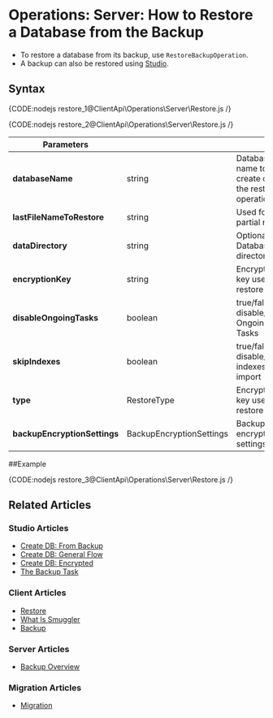 # Operations: Server: How to Restore a Database from the Backup

* To restore a database from its backup, use `RestoreBackupOperation`.  
* A backup can also be restored using [Studio](../../../studio/database/create-new-database/from-backup).  

## Syntax

{CODE:nodejs restore_1@ClientApi\Operations\Server\Restore.js /}

{CODE:nodejs restore_2@ClientApi\Operations\Server\Restore.js /}

| Parameters | | |
| ------------- | ------------- | ----- |
| **databaseName** | string | Database name to create during the restore operation |
| **lastFileNameToRestore** | string | Used for partial restore |
| **dataDirectory** | string | Optional: Database data directory |
| **encryptionKey** | string | Encryption key used for restore |
| **disableOngoingTasks** | boolean | true/false to disable/enable Ongoing Tasks|
| **skipIndexes** | boolean | true/false to disable/enable indexes import|
| **type** | RestoreType | Encryption key used for restore |
| **backupEncryptionSettings** | BackupEncryptionSettings | Backup encryption settings |

##Example

{CODE:nodejs restore_3@ClientApi\Operations\Server\Restore.js /}

## Related Articles

### Studio Articles
- [Create DB: From Backup](../../../studio/database/create-new-database/from-backup)  
- [Create DB: General Flow](../../../studio/database/create-new-database/general-flow)  
- [Create DB: Encrypted](../../../studio/database/create-new-database/encrypted)  
- [The Backup Task](../../../studio/database/tasks/backup-task)  

### Client Articles
- [Restore](../../../client-api/operations/maintenance/backup/restore)  
- [What Is Smuggler](../../../client-api/smuggler/what-is-smuggler)  
- [Backup](../../../client-api/operations/maintenance/backup/backup)  

### Server Articles
- [Backup Overview](../../../server/ongoing-tasks/backup-overview)  

### Migration Articles
- [Migration](../../../migration/server/data-migration)  
